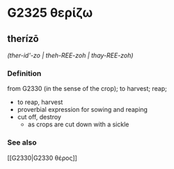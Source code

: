# G2325 θερίζω

## therízō

_(ther-id'-zo | theh-REE-zoh | thay-REE-zoh)_

### Definition

from G2330 (in the sense of the crop); to harvest; reap; 

- to reap, harvest
- proverbial expression for sowing and reaping
- cut off, destroy
  - as crops are cut down with a sickle

### See also

[[G2330|G2330 θέρος]]
